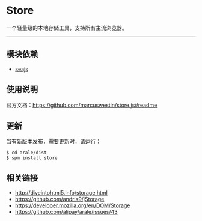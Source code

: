 
# Store

一个轻量级的本地存储工具，支持所有主流浏览器。

---


## 模块依赖

 - [seajs](seajs/README.md)


## 使用说明

官方文档：<https://github.com/marcuswestin/store.js#readme>


## 更新

当有新版本发布，需要更新时，请运行：

```
$ cd arale/dist
$ spm install store
```


## 相关链接

 - http://diveintohtml5.info/storage.html
 - https://github.com/andris9/jStorage
 - https://developer.mozilla.org/en/DOM/Storage
 - https://github.com/alipay/arale/issues/43
